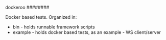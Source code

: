 dockeroo
########

Docker based tests. Organized in:
* bin - holds runnable framework scripts
* example - holds docker based tests, as an example - WS client/server
